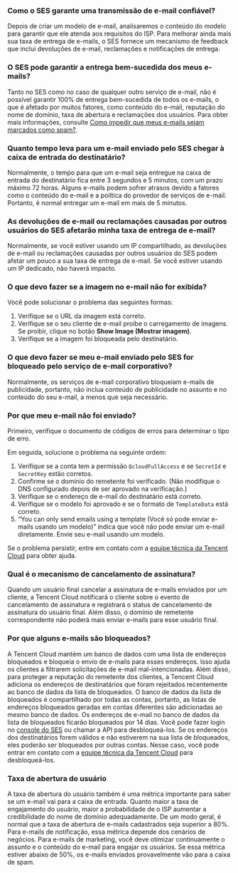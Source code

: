 [](id:que1) 
### Como o SES garante uma transmissão de e-mail confiável?
Depois de criar um modelo de e-mail, analisaremos o conteúdo do modelo para garantir que ele atenda aos requisitos do ISP. Para melhorar ainda mais sua taxa de entrega de e-mails, o SES fornece um mecanismo de feedback que inclui devoluções de e-mail, reclamações e notificações de entrega.

[](id:que2) 
### O SES pode garantir a entrega bem-sucedida dos meus e-mails?
Tanto no SES como no caso de qualquer outro serviço de e-mail, não é possível garantir 100% de entrega bem-sucedida de todos os e-mails, o que é afetado por muitos fatores, como conteúdo do e-mail, reputação do nome de domínio, taxa de abertura e reclamações dos usuários. Para obter mais informações, consulte [Como impedir que meus e-mails sejam marcados como spam?](https://intl.cloud.tencent.com/document/product/1084/42369).


[](id:que3) 
### Quanto tempo leva para um e-mail enviado pelo SES chegar à caixa de entrada do destinatário?
Normalmente, o tempo para que um e-mail seja entregue na caixa de entrada do destinatário fica entre 3 segundos e 5 minutos, com um prazo máximo 72 horas. Alguns e-mails podem sofrer atrasos devido a fatores como o conteúdo do e-mail e a política do provedor de serviços de e-mail. Portanto, é normal entregar um e-mail em mais de 5 minutos.

[](id:que4) 
### As devoluções de e-mail ou reclamações causadas por outros usuários do SES afetarão minha taxa de entrega de e-mail?
Normalmente, se você estiver usando um IP compartilhado, as devoluções de e-mail ou reclamações causadas por outros usuários do SES podem afetar um pouco a sua taxa de entrega de e-mail. Se você estiver usando um IP dedicado, não haverá impacto.

[](id:que5) 
### O que devo fazer se a imagem no e-mail não for exibida?
Você pode solucionar o problema das seguintes formas:

1. Verifique se o URL da imagem está correto.
2. Verifique se o seu cliente de e-mail proíbe o carregamento de imagens. Se proibir, clique no botão **Show Image (Mostrar imagem)**.
3. Verifique se a imagem foi bloqueada pelo destinatário.

[](id:que6) 
### O que devo fazer se meu e-mail enviado pelo SES for bloqueado pelo serviço de e-mail corporativo?
Normalmente, os serviços de e-mail corporativo bloqueiam e-mails de publicidade, portanto, não inclua conteúdo de publicidade no assunto e no conteúdo do seu e-mail, a menos que seja necessário.

[](id:que7) 
### Por que meu e-mail não foi enviado?
Primeiro, verifique o documento de códigos de erros para determinar o tipo de erro.

Em seguida, solucione o problema na seguinte ordem:
1. Verifique se a conta tem a permissão `QcloudFullAccess` e se `SecretId` e `SecretKey` estão corretos.
2. Confirme se o domínio do remetente foi verificado. (Não modifique o DNS configurado depois de ser aprovado na verificação.)
3. Verifique se o endereço de e-mail do destinatário está correto.
4. Verifique se o modelo foi aprovado e se o formato de `TemplateData` está correto.
5. “You can only send emails using a template (Você só pode enviar e-mails usando um modelo)” indica que você não pode enviar um e-mail diretamente. Envie seu e-mail usando um modelo.

Se o problema persistir, entre em contato com a [equipe técnica da Tencent Cloud](https://console.cloud.tencent.com/workorder/category) para obter ajuda.

[](id:que8) 
### Qual é o mecanismo de cancelamento de assinatura?
Quando um usuário final cancelar a assinatura de e-mails enviados por um cliente, a Tencent Cloud notificará o cliente sobre o evento de cancelamento de assinatura e registrará o status de cancelamento de assinatura do usuário final. Além disso, o domínio de remetente correspondente não poderá mais enviar e-mails para esse usuário final.

[](id:que9) 
### Por que alguns e-mails são bloqueados?
A Tencent Cloud mantém um banco de dados com uma lista de endereços bloqueados e bloqueia o envio de e-mails para esses endereços. Isso ajuda os clientes a filtrarem solicitações de e-mail mal-intencionadas. Além disso, para proteger a reputação do remetente dos clientes, a Tencent Cloud adiciona os endereços de destinatários que foram rejeitados recentemente ao banco de dados da lista de bloqueados. O banco de dados da lista de bloqueados é compartilhado por todas as contas, portanto, as listas de endereços bloqueados geradas em contas diferentes são adicionadas ao mesmo banco de dados. Os endereços de e-mail no banco de dados da lista de bloqueados ficarão bloqueados por 14 dias. Você pode fazer login no [console do SES](https://console.cloud.tencent.com/ses/stats) ou chamar a API para desbloqueá-los. Se os endereços dos destinatários forem válidos e não estiverem na sua lista de bloqueados, eles poderão ser bloqueados por outras contas. Nesse caso, você pode entrar em contato com a [equipe técnica da Tencent Cloud](https://console.cloud.tencent.com/workorder/category) para desbloqueá-los.


[](id:use)
### Taxa de abertura do usuário
A taxa de abertura do usuário também é uma métrica importante para saber se um e-mail vai para a caixa de entrada. Quanto maior a taxa de engajamento do usuário, maior a probabilidade de o ISP aumentar a credibilidade do nome de domínio adequadamente. De um modo geral, é normal que a taxa de abertura de e-mails cadastrados seja superior a 80%. Para e-mails de notificação, essa métrica depende dos cenários de negócios. Para e-mails de marketing, você deve otimizar continuamente o assunto e o conteúdo do e-mail para engajar os usuários. Se essa métrica estiver abaixo de 50%, os e-mails enviados provavelmente vão para a caixa de spam.


